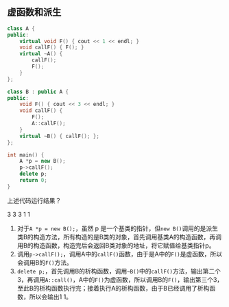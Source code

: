 ## 虚函数和派生

```cpp
class A {
public:
    virtual void F() { cout << 1 << endl; }
    void callF() { F(); }
    virtual ~A() {
        callF();
        F();
    }
};

class B : public A {
public:
    void F() { cout << 3 << endl; }
    void callF() {
        F();
        A::callF();
    }
    virtual ~B() { callF(); };
};

int main() {
    A *p = new B();
    p->callF();
    delete p;
    return 0;
}
```

上述代码运行结果？

3 3 3 1 1

1. 对于`A *p = new B();`，虽然 p 是一个基类的指针，但`new B()`调用的是派生类B的构造方法，所有构造的是B类的对象，首先调用基类A的构造函数，再调用B的构造函数，构造完后会返回B类对象的地址，将它赋值给基类指针p。
2. 调用`p->callF();`，调用A中的`callF()`函数，由于是A中的`F()`是虚函数，所以会调用B的`F()`方法。
3. `delete p;`，首先调用B的析构函数，调用`~B()`中的`callF()`方法，输出第二个3，再调用`A::call()`，A中的`F()`为虚函数，所以调用B的`F()`，输出第三个3，至此B的析构函数执行完；接着执行A的析构函数，由于B已经调用了析构函数，所以会输出1 1。